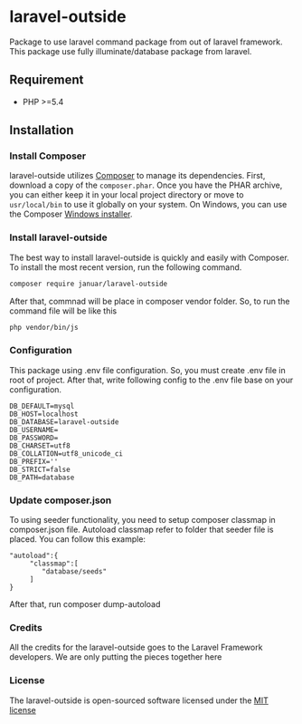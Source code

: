 # laravel-outside
Package to use laravel command package from out of laravel framework. This package use fully illuminate/database package from laravel.

## Requirement
- PHP >=5.4

## Installation
### Install Composer

laravel-outside utilizes [Composer](http://getcomposer.org/) to manage its dependencies. First, download a copy of the `composer.phar`. Once you have the PHAR archive, you can either keep it in your local project directory or move to `usr/local/bin` to use it globally on your system. On Windows, you can use the Composer [Windows installer](https://getcomposer.org/Composer-Setup.exe).

### Install laravel-outside

The best way to install laravel-outside is quickly and easily with Composer.
To install the most recent version, run the following command.

```bash
composer require januar/laravel-outside
```

After that, commnad will be place in composer vendor folder. So, to run the command file will be like this

```bash
php vendor/bin/js
```

### Configuration
This package using .env file configuration. So, you must create .env file in root of project. After that, write following config to the .env file base on your configuration.

```env
DB_DEFAULT=mysql
DB_HOST=localhost
DB_DATABASE=laravel-outside
DB_USERNAME=
DB_PASSWORD=
DB_CHARSET=utf8
DB_COLLATION=utf8_unicode_ci
DB_PREFIX=''
DB_STRICT=false
DB_PATH=database
```

### Update composer.json

To using seeder functionality, you need to setup composer classmap in composer.json file. Autoload classmap refer to folder that seeder file is placed. You can follow this example:
````
"autoload":{
     "classmap":[
        "database/seeds"
     ]
}
````

After that, run composer dump-autoload

### Credits

All the credits for the laravel-outside goes to the Laravel Framework developers. We are only putting the pieces together here

### License

The laravel-outside is open-sourced software licensed under the [MIT license](http://opensource.org/licenses/MIT)
